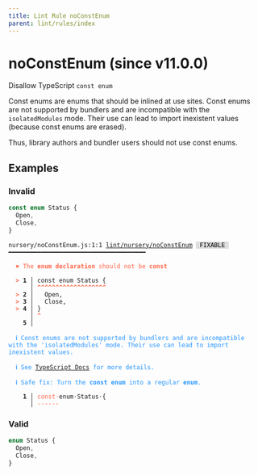 ```yaml
---
title: Lint Rule noConstEnum
parent: lint/rules/index
---
```


# noConstEnum (since v11.0.0)

Disallow TypeScript `const enum`

Const enums are enums that should be inlined at use sites.
Const enums are not supported by bundlers and are incompatible with the `isolatedModules` mode.
Their use can lead to import inexistent values (because const enums are erased).

Thus, library authors and bundler users should not use const enums.

## Examples

### Invalid

```ts
const enum Status {
  Open,
  Close,
}
```

<pre class="language-text"><code class="language-text">nursery/noConstEnum.js:1:1 <a href="https://docs.rome.tools/lint/rules/noConstEnum">lint/nursery/noConstEnum</a> <span style="color: #000; background-color: #ddd;"> FIXABLE </span> ━━━━━━━━━━━━━━━━━━━━━━━━━━━━━━━━━━━━━━

<strong><span style="color: Tomato;">  </span></strong><strong><span style="color: Tomato;">✖</span></strong> <span style="color: Tomato;">The </span><span style="color: Tomato;"><strong>enum declaration</strong></span><span style="color: Tomato;"> should not be </span><span style="color: Tomato;"><strong>const</strong></span>
  
<strong><span style="color: Tomato;">  </span></strong><strong><span style="color: Tomato;">&gt;</span></strong> <strong>1 │ </strong>const enum Status {
   <strong>   │ </strong><strong><span style="color: Tomato;">^</span></strong><strong><span style="color: Tomato;">^</span></strong><strong><span style="color: Tomato;">^</span></strong><strong><span style="color: Tomato;">^</span></strong><strong><span style="color: Tomato;">^</span></strong><strong><span style="color: Tomato;">^</span></strong><strong><span style="color: Tomato;">^</span></strong><strong><span style="color: Tomato;">^</span></strong><strong><span style="color: Tomato;">^</span></strong><strong><span style="color: Tomato;">^</span></strong><strong><span style="color: Tomato;">^</span></strong><strong><span style="color: Tomato;">^</span></strong><strong><span style="color: Tomato;">^</span></strong><strong><span style="color: Tomato;">^</span></strong><strong><span style="color: Tomato;">^</span></strong><strong><span style="color: Tomato;">^</span></strong><strong><span style="color: Tomato;">^</span></strong><strong><span style="color: Tomato;">^</span></strong><strong><span style="color: Tomato;">^</span></strong>
<strong><span style="color: Tomato;">  </span></strong><strong><span style="color: Tomato;">&gt;</span></strong> <strong>2 │ </strong>  Open,
<strong><span style="color: Tomato;">  </span></strong><strong><span style="color: Tomato;">&gt;</span></strong> <strong>3 │ </strong>  Close,
<strong><span style="color: Tomato;">  </span></strong><strong><span style="color: Tomato;">&gt;</span></strong> <strong>4 │ </strong>}
   <strong>   │ </strong><strong><span style="color: Tomato;">^</span></strong>
    <strong>5 │ </strong>
  
<strong><span style="color: rgb(38, 148, 255);">  </span></strong><strong><span style="color: rgb(38, 148, 255);">ℹ</span></strong> <span style="color: rgb(38, 148, 255);">Const enums are not supported by bundlers and are incompatible with the 'isolatedModules' mode. Their use can lead to import inexistent values.</span>
  
<strong><span style="color: rgb(38, 148, 255);">  </span></strong><strong><span style="color: rgb(38, 148, 255);">ℹ</span></strong> <span style="color: rgb(38, 148, 255);">See </span><span style="color: rgb(38, 148, 255);"><a href="https://www.typescriptlang.org/docs/handbook/enums.html#const-enum-pitfalls">TypeScript Docs</a></span><span style="color: rgb(38, 148, 255);"> for more details.</span>
  
<strong><span style="color: rgb(38, 148, 255);">  </span></strong><strong><span style="color: rgb(38, 148, 255);">ℹ</span></strong> <span style="color: rgb(38, 148, 255);">Safe fix</span><span style="color: rgb(38, 148, 255);">: </span><span style="color: rgb(38, 148, 255);">Turn the </span><span style="color: rgb(38, 148, 255);"><strong>const enum</strong></span><span style="color: rgb(38, 148, 255);"> into a regular </span><span style="color: rgb(38, 148, 255);"><strong>enum</strong></span><span style="color: rgb(38, 148, 255);">.</span>
  
<strong>  </strong><strong>  1 │ </strong><span style="color: Tomato;">c</span><span style="color: Tomato;">o</span><span style="color: Tomato;">n</span><span style="color: Tomato;">s</span><span style="color: Tomato;">t</span><span style="opacity: 0.8;"><span style="color: Tomato;">·</span></span>enum<span style="opacity: 0.8;">·</span>Status<span style="opacity: 0.8;">·</span>{
<strong>  </strong><strong>    │ </strong><span style="color: Tomato;">-</span><span style="color: Tomato;">-</span><span style="color: Tomato;">-</span><span style="color: Tomato;">-</span><span style="color: Tomato;">-</span><span style="color: Tomato;">-</span>             
</code></pre>

### Valid

```ts
enum Status {
  Open,
  Close,
}
```


